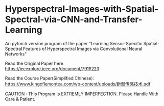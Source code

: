 # Hyperspectral-Images-with-Spatial-Spectral-via-CNN-and-Transfer-Learning
An pytorch version program of the paper "Learning Sensor-Specific Spatial-Spectral Features of Hyperspectral Images via Convolutional Neural Networks"

Read the Original Paper here: https://ieeexplore.ieee.org/document/7919223

Read the Course Paper(Simplified Chinese): https://www.kingoflemontea.com/wp-content/uploads/新型传感技术.pdf

CAUTION : This Program is EXTREMLY IMPERFECTION. Please Handle With Care & Patient.
